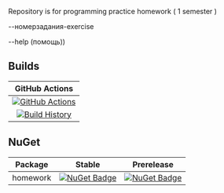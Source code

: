 Repository is for programming practice homework ( 1 semester )

--номерзадания-exercise

--help (помощь))

## Builds


GitHub Actions |
:---: |
[![GitHub Actions](https://github.com/alexander-kurdakov/semprojecthm2020/workflows/Build%20master/badge.svg)](https://github.com/alexander-kurdakov/semprojecthm2020/actions?query=branch%3Amaster) |
[![Build History](https://buildstats.info/github/chart/alexander-kurdakov/semprojecthm2020)](https://github.com/alexander-kurdakov/semprojecthm2020/actions?query=branch%3Amaster) |

## NuGet

Package | Stable | Prerelease
--- | --- | ---
homework | [![NuGet Badge](https://buildstats.info/nuget/semprojecthm2020)](https://www.nuget.org/packages/semprojecthm2020/) | [![NuGet Badge](https://buildstats.info/nuget/semprojecthm2020?includePreReleases=true)](https://www.nuget.org/packages/semprojecthm2020/)





